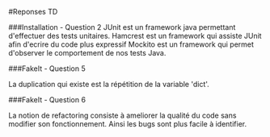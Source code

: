 #Reponses TD

###Installation - Question 2
JUnit est un framework java permettant d'effectuer des tests unitaires.
Hamcrest est un framework qui assiste JUnit afin d'ecrire du code plus expressif
Mockito est un framework qui permet d'observer le comportement de nos tests Java.

###FakeIt - Question 5

La duplication qui existe est la répétition de la variable 'dict'.

###FakeIt - Question 6

La notion de refactoring consiste à ameliorer la qualité du code sans modifier son fonctionnement. Ainsi les bugs sont plus facile à identifier.